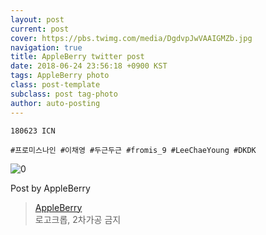 ```yaml
---
layout: post
current: post
cover: https://pbs.twimg.com/media/DgdvpJwVAAIGMZb.jpg
navigation: true
title: AppleBerry twitter post
date: 2018-06-24 23:56:18 +0900 KST
tags: AppleBerry photo
class: post-template
subclass: post tag-photo
author: auto-posting
---
```


```  
180623 ICN  
  
#프로미스나인 #이채영 #두근두근 #fromis_9 #LeeChaeYoung #DKDK  

```

![0](https://pbs.twimg.com/media/DgdvpJwVAAIGMZb.jpg)


Post by AppleBerry

> [AppleBerry](https://twitter.com/20000514_com)  
  로고크롭, 2차가공 금지
